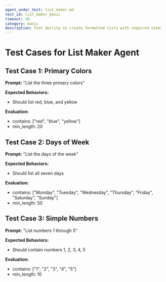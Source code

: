 ```yaml
---
agent_under_test: list_maker.md
test_id: list_maker_basic
timeout: 30
category: basic
description: Test ability to create formatted lists with required items
---
```


# Test Cases for List Maker Agent

## Test Case 1: Primary Colors
**Prompt:** "List the three primary colors"

**Expected Behaviors:**
- Should list red, blue, and yellow

**Evaluation:**
- contains: ["red", "blue", "yellow"]
- min_length: 20

## Test Case 2: Days of Week
**Prompt:** "List the days of the week"

**Expected Behaviors:**
- Should list all seven days

**Evaluation:**
- contains: ["Monday", "Tuesday", "Wednesday", "Thursday", "Friday", "Saturday", "Sunday"]
- min_length: 50

## Test Case 3: Simple Numbers
**Prompt:** "List numbers 1 through 5"

**Expected Behaviors:**
- Should contain numbers 1, 2, 3, 4, 5

**Evaluation:**
- contains: ["1", "2", "3", "4", "5"]
- min_length: 10
